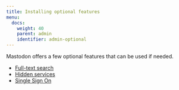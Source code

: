 ```yaml
---
title: Installing optional features
menu:
  docs:
    weight: 40
    parent: admin
    identifier: admin-optional
---
```


Mastodon offers a few optional features that can be used if needed.

- [Full-text search](./elasticsearch/)
- [Hidden services](./tor/)
- [Single Sign On](./sso/)

